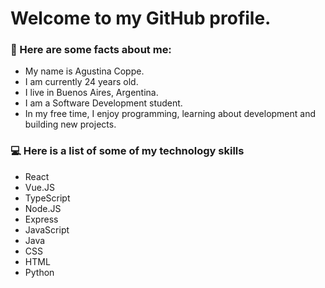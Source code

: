 <h1> Welcome to my GitHub profile. </h1>
<h3>📝 Here are some facts about me:</h3>
<ul>
    <li>My name is Agustina Coppe.</li>
    <li>I am currently 24 years old.</li>
    <li>I live in Buenos Aires, Argentina.</li>
    <li>I am a Software Development student.</li>
    <li>In my free time, I enjoy programming, learning about development and building new projects.</li>
</ul>
<h3>💻 Here is a list of some of my technology skills</h3>
<ul>
    <li>React</li>
    <li>Vue.JS</li>
    <li>TypeScript</li>
    <li>Node.JS</li>
    <li>Express</li>
    <li>JavaScript</li>
    <li>Java</li>
    <li>CSS</li>
    <li>HTML</li>
    <li>Python</li>
</ul>

